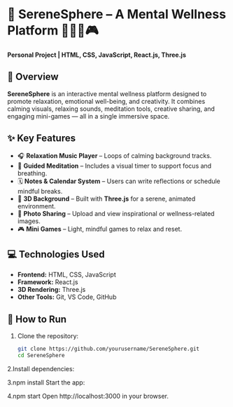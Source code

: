 # 🌿 SereneSphere – A Mental Wellness Platform 🧘‍♀️🎵🎮

**Personal Project | HTML, CSS, JavaScript, React.js, Three.js**

## 🧘 Overview

**SereneSphere** is an interactive mental wellness platform designed to promote relaxation, emotional well-being, and creativity. It combines calming visuals, relaxing sounds, meditation tools, creative sharing, and engaging mini-games — all in a single immersive space.

## ✨ Key Features

- 🎧 **Relaxation Music Player** – Loops of calming background tracks.
- 🧘 **Guided Meditation** – Includes a visual timer to support focus and breathing.
- 🗓️ **Notes & Calendar System** – Users can write reflections or schedule mindful breaks.
- 🌌 **3D Background** – Built with **Three.js** for a serene, animated environment.
- 📸 **Photo Sharing** – Upload and view inspirational or wellness-related images.
- 🎮 **Mini Games** – Light, mindful games to relax and reset.

## 💻 Technologies Used

- **Frontend:** HTML, CSS, JavaScript
- **Framework:** React.js
- **3D Rendering:** Three.js
- **Other Tools:** Git, VS Code, GitHub

## 🚀 How to Run

1. Clone the repository:
   ```bash
   git clone https://github.com/yourusername/SereneSphere.git
   cd SereneSphere
2.Install dependencies:

3.npm install
Start the app:

4.npm start
Open http://localhost:3000 in your browser.

